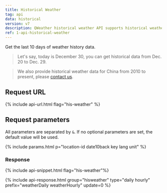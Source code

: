 ```yaml
---
title: Historical Weather
tag: api
data: historical
version: v7
description: QWeather historical weather API supports historical weather data from January 1, 2010 to present, historical weather API supports query of historical data of the last 10 days, all historical data can be downloaded at one time, Please contact us for details
ref: 1-api-historical-weather
---
```


Get the last 10 days of weather history data.

> Let's say, today is December 30, you can get historical data from Dec. 20 to Dec. 29.

> We also provide historical weather data for China from 2010 to present, please [contact us](https://www.qweather.com/en/contact).

## Request URL

{% include api-url.html flag="his-weather" %}

## Request parameters

All parameters are separated by `&`. If no optional parameters are set, the default value will be used.

{% include params.html p="location-id date10back key lang unit" %}

### Response

{% include api-snippet.html flag="his-weather"%}

{% include api-response.html group="hisweather" type="daily hourly" prefix="weatherDaily weatherHourly" update=0 %}